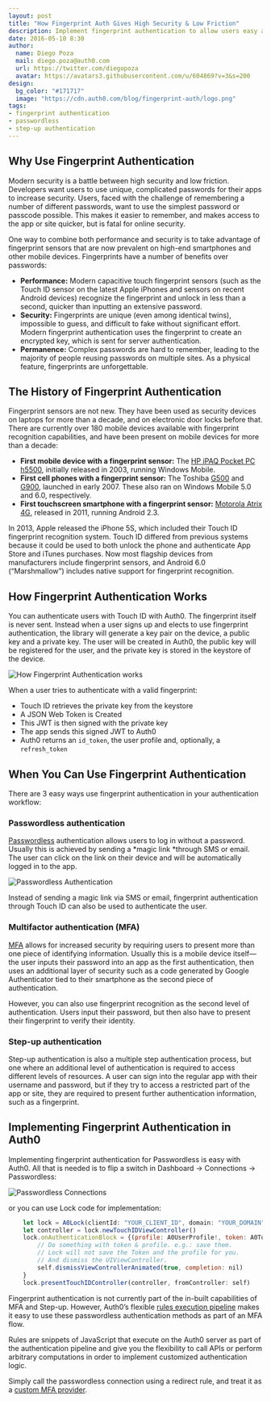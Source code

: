 ```yaml
---
layout: post
title: "How Fingerprint Auth Gives High Security & Low Friction"
description: Implement fingerprint authentication to allow users easy access to apps while still keeping them secure
date: 2016-05-10 8:30
author:
  name: Diego Poza
  mail: diego.poza@auth0.com
  url: https://twitter.com/diegopoza
  avatar: https://avatars3.githubusercontent.com/u/604869?v=3&s=200
design: 
  bg_color: "#171717"
  image: "https://cdn.auth0.com/blog/fingerprint-auth/logo.png"
tags: 
- fingerprint authentication
- passwordless
- step-up authentication
---
```


## Why Use Fingerprint Authentication

Modern security is a battle between high security and low friction. Developers want users to use unique, complicated passwords for their apps to increase security. Users, faced with the challenge of remembering a number of different passwords, want to use the simplest password or passcode possible. This makes it easier to remember, and makes access to the app or site quicker, but is fatal for online security.

One way to combine both performance and security is to take advantage of fingerprint sensors that are now prevalent on high-end smartphones and other mobile devices. Fingerprints have a number of benefits over passwords:

* **Performance:** Modern capacitive touch fingerprint sensors (such as the Touch ID sensor on the latest Apple iPhones and sensors on recent Android devices) recognize the fingerprint and unlock in less than a second, quicker than inputting an extensive password.
* **Security:** Fingerprints are unique (even among identical twins), impossible to guess, and difficult to fake without significant effort. Modern fingerprint authentication uses the fingerprint to create an encrypted key, which is sent for server authentication.
* **Permanence:** Complex passwords are hard to remember, leading to the majority of people reusing passwords on multiple sites. As a physical feature, fingerprints are unforgettable.

## The History of Fingerprint Authentication

Fingerprint sensors are not new. They have been used as security devices on laptops for more than a decade, and on electronic door locks before that. There are currently over 180 mobile devices available with fingerprint recognition capabilities, and have been present on mobile devices for more than a decade:

* **First mobile device with a fingerprint sensor:** The [HP iPAQ Pocket PC h5500](http://www.engadget.com/products/hp/ipaq/h5500/series/specs/), initially released in 2003, running Windows Mobile.
* **First cell phones with a fingerprint sensor:** The Toshiba [G500](http://www.gsmarena.com/toshiba_g500-1904.php) and [G900](http://www.gsmarena.com/toshiba_g900-1905.php), launched in early 2007. These also ran on Windows Mobile 5.0 and 6.0, respectively.
* **First touchscreen smartphone with a fingerprint sensor:** [Motorola Atrix 4G](http://www.gsmarena.com/motorola_atrix_4g-3708.php), released in 2011, running Android 2.3.

In 2013, Apple released the iPhone 5S, which included their Touch ID fingerprint recognition system. Touch ID differed from previous systems because it could be used to both unlock the phone and authenticate App Store and iTunes purchases. Now most flagship devices from manufacturers include fingerprint sensors, and Android 6.0 (“Marshmallow”) includes native support for fingerprint recognition.

## How Fingerprint Authentication Works

You can authenticate users with Touch ID with Auth0. The fingerprint itself is never sent. Instead when a user signs up and elects to use fingerprint authentication, the library will generate a key pair on the device, a public key and a private key. The user will be created in Auth0, the public key will be registered for the user, and the private key is stored in the keystore of the device.

![How Fingerprint Authentication works](https://cdn.auth0.com/blog/fingerprint-auth/passwordless-touchid-flow.png)

When a user tries to authenticate with a valid fingerprint:

* Touch ID retrieves the private key from the keystore
* A JSON Web Token is Created
* This JWT is then signed with the private key
* The app sends this signed JWT to Auth0
* Auth0 returns an `id_token`, the user profile and, optionally, a `refresh_token`

## When You Can Use Fingerprint Authentication

There are 3 easy ways use fingerprint authentication in your authentication workflow:

### Passwordless authentication

[Passwordless](https://auth0.com/passwordless) authentication allows users to log in without a password. Usually this is achieved by sending a *magic link *through SMS or email. The user can click on the link on their device and will be automatically logged in to the app.

![Passwordless Authentication](https://cdn.auth0.com/blog/fingerprint-auth/passwordless-authentication.png)

Instead of sending a magic link via SMS or email, fingerprint authentication through Touch ID can also be used to authenticate the user.

### Multifactor authentication (MFA)

[MFA](https://auth0.com/docs/multifactor-authentication) allows for increased security by requiring users to present more than one piece of identifying information. Usually this is a mobile device itself—the user inputs their password into an app as the first authentication, then uses an additional layer of security such as a code generated by Google Authenticator tied to their smartphone as the second piece of authentication.

However, you can also use fingerprint recognition as the second level of authentication. Users input their password, but then also have to present their fingerprint to verify their identity.

### Step-up authentication

Step-up authentication is also a multiple step authentication process, but one where an additional level of authentication is required to access different levels of resources. A user can sign into the regular app with their username and password, but if they try to access a restricted part of the app or site, they are required to present further authentication information, such as a fingerprint.

## Implementing Fingerprint Authentication in Auth0

Implementing fingerprint authentication for Passwordless is easy with Auth0. All that is needed is to flip a switch in Dashboard → Connections → Passwordless:

![Passwordless Connections](https://cdn.auth0.com/blog/fingerprint-auth/passwordless-connections.png)

or you can use Lock code for implementation:

```js
    let lock = A0Lock(clientId: "YOUR_CLIENT_ID", domain: "YOUR_DOMAIN")
    let controller = lock.newTouchIDViewController()
    lock.onAuthenticationBlock = {(profile: A0UserProfile!, token: A0Token!) -> () in
        // Do something with token & profile. e.g.: save them.
        // Lock will not save the Token and the profile for you.
        // And dismiss the UIViewController.
        self.dismissViewControllerAnimated(true, completion: nil)
    }
    lock.presentTouchIDController(controller, fromController: self)

```

Fingerprint authentication is not currently part of the in-built capabilities of MFA and Step-up. However, Auth0’s flexible [rules execution pipeline](https://auth0.com/docs/rules) makes it easy to use these passwordless authentication methods as part of an MFA flow. 

Rules are snippets of JavaScript that execute on the Auth0 server as part of the authentication pipeline and give you the flexibility to call APIs or perform arbitrary computations in order to implement customized authentication logic. 

Simply call the passwordless connection using a redirect rule, and treat it as a [custom MFA provider](https://auth0.com/docs/mfa). 
